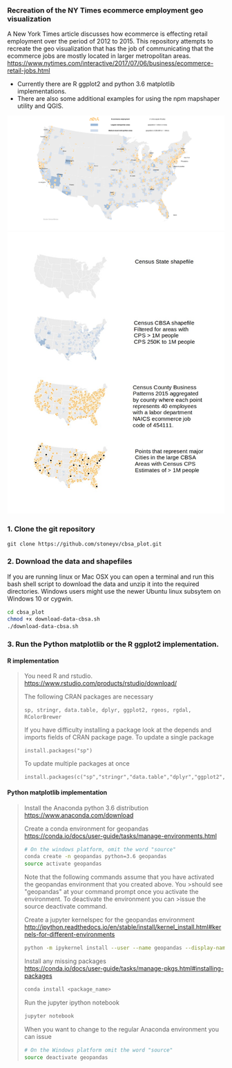 
### Recreation of the NY Times ecommerce employment geo visualization

A New York Times article discusses how ecommerce is effecting retail employment over the period of 2012 to 2015. This repository attempts to recreate the geo visualization that has the job of communicating that the ecommerce jobs are mostly located in larger metropolitan areas.
https://www.nytimes.com/interactive/2017/07/06/business/ecommerce-retail-jobs.html

* Currently there are R ggplot2 and python 3.6 matplotlib implementations.  
* There are also some additional examples for using the npm mapshaper utility and QGIS.  

<img src="images/ecommerce_2015_by_county_legend_ggplot_1900x1004.png"/>

<img src="images/cbsa_plot_layers_first.jpg"/>

### 1. Clone the git repository
```
git clone https://github.com/stoneyv/cbsa_plot.git
```

### 2. Download the data and shapefiles
If you are running linux or Mac OSX you can open a terminal and run this bash shell script to download the data and unzip it into the required directories.  Windows users might use the newer Ubuntu linux subsytem on Windows 10 or cygwin.
```bash
cd cbsa_plot
chmod +x download-data-cbsa.sh
./download-data-cbsa.sh
```
### 3. Run the Python matplotlib or the R ggplot2 implementation.  

#### R implementation
>
>You need R and rstudio.   
>https://www.rstudio.com/products/rstudio/download/
>
>The following CRAN packages are necessary
>```
>sp, stringr, data.table, dplyr, ggplot2, rgeos, rgdal, RColorBrewer
>```
>If you have difficulty installing a package look at the depends and imports fields of CRAN package page.
>To update a single package
>
>```
>install.packages("sp")
>```
>To update multiple packages at once
>```
>install.packages(c("sp","stringr","data.table","dplyr","ggplot2","rgeos","rgdal","RColorBrewer"))
>```


#### Python matplotlib implementation
>
>Install the Anaconda python 3.6 distribution  
>https://www.anaconda.com/download
>
>Create a conda environment for geopandas  
>https://conda.io/docs/user-guide/tasks/manage-environments.html
>```bash
># On the windows platform, omit the word "source"
>conda create -n geopandas python=3.6 geopandas
>source activate geopandas
>```
>Note that the following commands assume that you have activated the geopandas environment that you created above.  You >should see "geopandas" at your command prompt once you activate the environment.  To deactivate the environment you can >issue the source deactivate command.
>
>Create a jupyter kernelspec for the geopandas environment  
>http://ipython.readthedocs.io/en/stable/install/kernel_install.html#kernels-for-different-environments
>```bash
>python -m ipykernel install --user --name geopandas --display-name "Python (geopandas)"
>```
>Install any missing packages  
>https://conda.io/docs/user-guide/tasks/manage-pkgs.html#installing-packages
>```bash
>conda install <package_name>
>```
>Run the jupyter ipython notebook
>```bash
>jupyter notebook
>```
>When you want to change to the regular Anaconda environment you can issue 
>```bash
># On the Windows platform omit the word "source"
>source deactivate geopandas
>```
